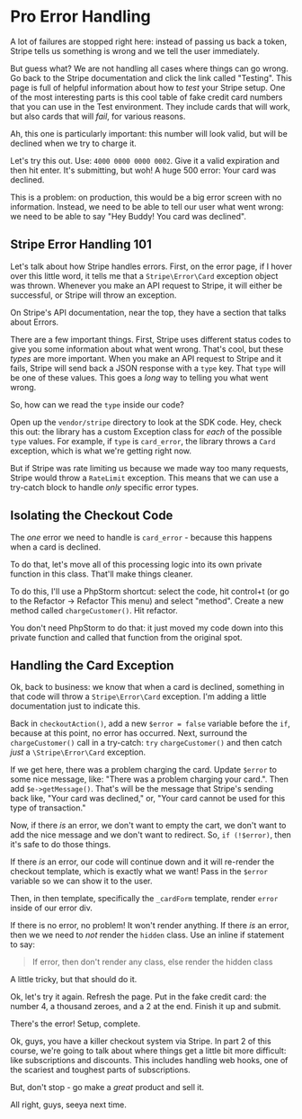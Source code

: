 # Pro Error Handling

A lot of failures are stopped right here: instead of passing us back a token, Stripe
tells us something is wrong and we tell the user immediately.

But guess what? We are not handling all cases where things can go wrong. Go back
to the Stripe documentation and click the link called "Testing". This page is full
of helpful information about how to *test* your Stripe setup. One of the most interesting
parts is this cool table of fake credit card numbers that you can use in the Test
environment. They include cards that will work, but also cards that will *fail*,
for various reasons.

Ah, this one is particularly important: this number will look valid, but will be
declined when we try to charge it.

Let's try this out. Use: `4000 0000 0000 0002`. Give it a valid expiration and then
hit enter. It's submitting, but woh! A huge 500 error: Your card was declined.

This is a problem: on production, this would be a big error screen with no information.
Instead, we need to be able to tell our user what went wrong: we need to be able
to say "Hey Buddy! You card was declined".

## Stripe Error Handling 101

Let's talk about how Stripe handles errors. First, on the error page, if I hover
over this little word, it tells me that a `Stripe\Error\Card` exception object was
thrown. Whenever you make an API request to Stripe, it will either be successful,
or Stripe will throw an exception.

On Stripe's API documentation, near the top, they have a section that talks about
Errors.

There are a few important things. First, Stripe uses different status codes to give
you some information about what went wrong. That's cool, but these *types* are more
important. When you make an API request to Stripe and it fails, Stripe will send
back a JSON response with a `type` key. That `type` will be one of these values.
This goes a *long* way to telling you what went wrong.

So, how can we read the `type` inside our code?

Open up the `vendor/stripe` directory to look at the SDK code. Hey, check this out:
the library has a custom Exception class for *each* of the possible `type` values.
For example, if `type` is `card_error`, the library throws a `Card` exception, which
is what we're getting right now. 

But if Stripe was rate limiting us because we made way too many requests, Stripe
would throw a `RateLimit` exception. This means that we can use a try-catch block
to handle *only* specific error types.

## Isolating the Checkout Code

The *one* error we need to handle is `card_error` - because this happens when a
card is declined.

To do that, let's move all of this processing logic into its own private function
in this class. That'll make things cleaner.

To do this, I'll use a PhpStorm shortcut: select the code, hit control+t (or go
to the Refactor -> Refactor This menu) and select "method". Create a new method
called `chargeCustomer()`. Hit refactor.

You don't need PhpStorm to do that: it just moved my code down into this private
function and called that function from the original spot.

## Handling the Card Exception

Ok, back to business: we know that when a card is declined, something in that code
will throw a `Stripe\Error\Card` exception. I'm adding a little documentation just
to indicate this.

Back in `checkoutAction()`, add a new `$error = false` variable before the `if`,
because at this point, no error has occurred. Next, surround the `chargeCustomer()`
call in a try-catch: `try` `chargeCustomer()` and then catch *just* a `\Stripe\Error\Card`
exception.

If we get here, there was a problem charging the card. Update `$error` to some nice
message, like: "There was a problem charging your card.". Then add `$e->getMessage()`.
That's will be the message that Stripe's sending back like, "Your card was declined,"
or, "Your card cannot be used for this type of transaction."

Now, if there *is* an error, we don't want to empty the cart, we don't want to add
the nice message and we don't want to redirect. So, `if (!$error)`, then it's safe
to do those things.

If there *is* an error, our code will continue down and it will re-render the checkout
template, which is exactly what we want! Pass in the `$error` variable so we can
show it to the user.

Then, in then template, specifically the `_cardForm` template, render `error` inside
of our error div.

If there is no error, no problem! It won't render anything. If there *is* an error,
then we we need to *not* render the `hidden` class. Use an inline if statement to
say:

> If error, then don't render any class, else render the hidden class

A little tricky, but that should do it.

Ok, let's try it again. Refresh the page. Put in the fake credit card: the number
4, a thousand zeroes, and a 2 at the end. Finish it up and submit.

There's the error! Setup, complete.

Ok, guys, you have a killer checkout system via Stripe. In part 2 of this course,
we're going to talk about where things get a little bit more difficult: like subscriptions
and discounts. This includes handling web hooks, one of the scariest and toughest
parts of subscriptions.

But, don't stop - go make a *great* product and sell it.

All right, guys, seeya next time.

